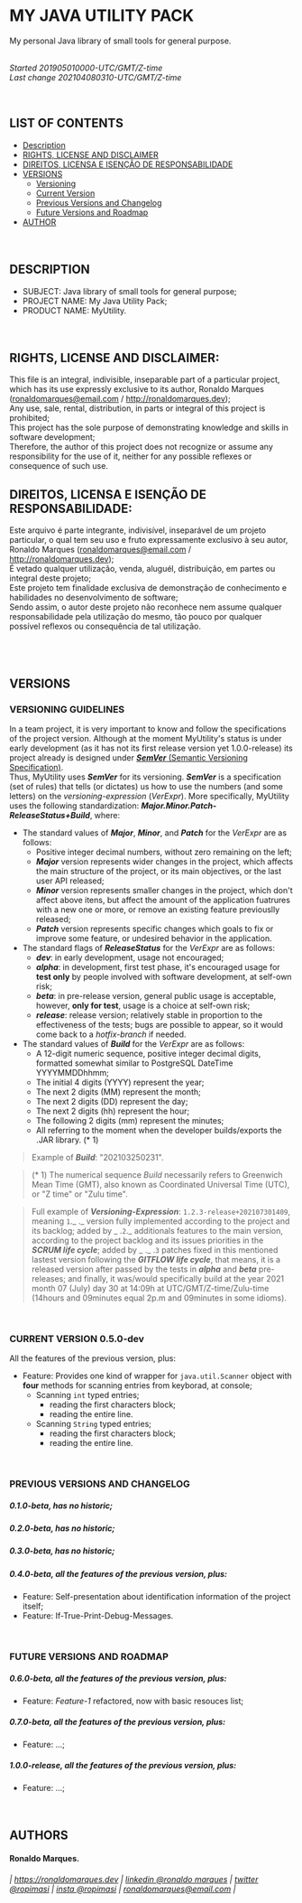 # MY JAVA UTILITY PACK
My personal Java library of small tools for general purpose.  
&nbsp;  
  
*Started 201905010000-UTC/GMT/Z-time*  
*Last change 202104080310-UTC/GMT/Z-time*  
  
&nbsp;  
  
## LIST OF CONTENTS
* [Description](#description)
* [RIGHTS, LICENSE AND DISCLAIMER](#rights)
* [DIREITOS, LICENSA E ISENÇÃO DE RESPONSABILIDADE](#direitos)
* [VERSIONS](#versions)
  + [Versioning](#versioning)
  + [Current Version](#current)
  + [Previous Versions and Changelog](#previous)
  + [Future Versions and Roadmap](#future)
* [AUTHOR](#author)
&nbsp;  
&nbsp;  
&nbsp;  

<a name="description"></a>
## DESCRIPTION
* SUBJECT:        Java library of small tools for general purpose;
* PROJECT NAME:   My Java Utility Pack;
* PRODUCT NAME:   MyUtility.
&nbsp;  
&nbsp;  
&nbsp;  

<a name="rights"></a>
## RIGHTS, LICENSE AND DISCLAIMER:
This file is an integral, indivisible, inseparable part of a particular project, which has its use expressly exclusive to its author, Ronaldo Marques (ronaldomarques@email.com / http://ronaldomarques.dev);  
Any use, sale, rental, distribution, in parts or integral of this project is prohibited;  
This project has the sole purpose of demonstrating knowledge and skills in software development;  
Therefore, the author of this project does not recognize or assume any responsibility for the use of it, neither for any possible reflexes or consequence of such use.  
<a name="direitos"></a>
## DIREITOS, LICENSA E ISENÇÃO DE RESPONSABILIDADE:
Este arquivo é parte integrante, indivisível, inseparável de um projeto particular, o qual tem seu uso e fruto expressamente exclusivo à seu autor, Ronaldo Marques (ronaldomarques@email.com / http://ronaldomarques.dev);  
É vetado qualquer utilização, venda, aluguél, distribuição, em partes ou integral deste projeto;  
Este projeto tem finalidade exclusiva de demonstração de conhecimento e habilidades no desenvolvimento de software;  
Sendo assim, o autor deste projeto não reconhece nem assume qualquer responsabilidade pela utilização do mesmo, tão pouco por qualquer possível reflexos ou consequência de tal utilização.  
&nbsp;  
&nbsp;  
&nbsp;  

<a name="versions"></a>
## VERSIONS

<a name="versioning"></a>
### VERSIONING GUIDELINES
In a team project, it is very important to know and follow the specifications of the project version. Although at the moment MyUtility's status is under early development (as it has not its first release version yet 1.0.0-release) its project already is designed under [**_SemVer_** (Semantic Versioning Specification)](http://semver.org/).  
Thus, MyUtility uses **_SemVer_** for its versioning. **_SemVer_** is a specification (set of rules) that tells (or dictates) us how to use the numbers (and some letters) on the _versioning-expression_ (_VerExpr_). More specifically, MyUtility uses the following standardization: **_Major.Minor.Patch-ReleaseStatus+Build_**, where:
* The standard values of **_Major_**, **_Minor_**, and **_Patch_** for the _VerExpr_ are as follows:
  + Positive integer decimal numbers, without zero remaining on the left;
  + **_Major_** version represents wider changes in the project, which affects the main structure of the project, or its main objectives, or the last user API released;
  + **_Minor_** version represents smaller changes in the project, which don't affect above itens, but affect the amount of the application fuatrures with a new one or more, or remove an existing feature previouslly released;
  + **_Patch_** version represents specific changes which goals to fix or improve some feature, or undesired behavior in the application.  
* The standard flags of **_ReleaseStatus_** for the _VerExpr_ are as follows:
  + **_dev_**: in early development, usage not encouraged;
  + **_alpha_**: in development, first test phase, it's encouraged usage for **test only** by people involved with software development, at self-own risk;
  + **_beta_**: in pre-release version, general public usage is acceptable, however, **only for test**, usage is a choice at self-own risk;
  + **_release_**: release version; relatively stable in proportion to the effectiveness of the tests; bugs are possible to appear, so it would come back to a _hotfix-branch_ if needed.
* The standard values of **_Build_** for the _VerExpr_ are as follows:
  + A 12-digit numeric sequence, positive integer decimal digits, formatted somewhat similar to PostgreSQL DateTime YYYYMMDDhhmm;
  + The initial 4 digits (YYYY) represent the year;
  + The next 2 digits (MM) represent the month;
  + The next 2 digits (DD) represent the day;
  + The next 2 digits (hh) represent the hour;
  + The following 2 digits (mm) represent the minutes;
  + All referring to the moment when the developer builds/exports the .JAR library. (* 1)  
  
> Example of **_Build_**: "202103250231".  
  
> (* 1) The numerical sequence _Build_ necessarily refers to Greenwich Mean Time (GMT), also known as Coordinated Universal Time (UTC), or "Z time" or "Zulu time".  
  
> Full example of **_Versioning-Expression_**: `1.2.3-release+202107301409`, meaning `1`._ ._ version fully implemented according to the project and its backlog; added by _ .`2`._ additionals features to the main version, according to the project backlog and its issues priorities in the **_SCRUM life cycle_**; added by _ ._ .`3` patches fixed in this mentioned lastest version following the **_GITFLOW life cycle_**, that means, it is a released version after passed by the tests in **_alpha_** and **_beta_** pre-releases; and finally, it was/would specifically build at the year 2021 month 07 (July) day 30 at 14:09h at UTC/GMT/Z-time/Zulu-time (14hours and 09minutes equal 2p.m and 09minutes in some idioms).  
  
&nbsp;  
  
<a name="current"></a>
### CURRENT VERSION 0.5.0-dev
All the features of the previous version, plus:
* Feature: Provides one kind of wrapper for `java.util.Scanner` object with **four** methods for scanning entries from keyborad, at console;
  + Scanning `int` typed entries;
    - reading the first characters block;
    - reading the entire line.
  + Scanning `String` typed entries;
    - reading the first characters block;
    - reading the entire line.  
  
&nbsp;  
  
<a name="previous"></a>
### PREVIOUS VERSIONS AND CHANGELOG
##### 0.1.0-beta, has no historic;
##### 0.2.0-beta, has no historic;
##### 0.3.0-beta, has no historic;
##### 0.4.0-beta, all the features of the previous version, plus:
* Feature: Self-presentation about identification information of the project itself;
* Feature: If-True-Print-Debug-Messages.  
  
&nbsp;  
  
<a name="future"></a>
### FUTURE VERSIONS AND ROADMAP
##### 0.6.0-beta, all the features of the previous version, plus:
* Feature: _Feature-1_ refactored, now with basic resouces list;
&nbsp;  
##### 0.7.0-beta, all the features of the previous version, plus:
* Feature: ...;
&nbsp;  
##### 1.0.0-release, all the features of the previous version, plus:
* Feature: ...;
&nbsp;  
&nbsp;  
&nbsp;  

<a name="author"></a>
## AUTHORS
#### Ronaldo Marques.
###### | https://ronaldomarques.dev | [linkedin @ronaldo marques](https://linkedin.com/in/ropimasi/) | [twitter @ropimasi](https://twitter.com/ropimasi/) | [insta @ropimasi](https://instagram.com/ropimasi/) | ronaldomarques@email.com |  
&nbsp;  
